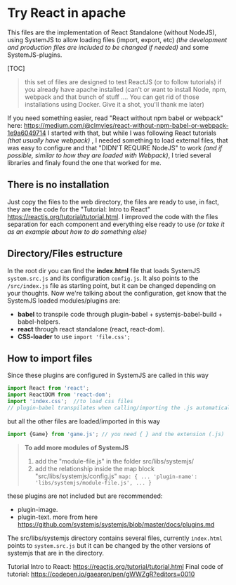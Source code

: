 # Try React in apache
This files are the implementation of React Standalone (without NodeJS), using SystemJS to allow loading files (import, export, etc) *(the development and production files are included to be changed if needed)* and some SystemJS-plugins.

[TOC]

> this set of files are designed to test ReactJS (or to follow tutorials) if you already have apache installed (can't or want to install Node, npm, webpack and that bunch of stuff .... You can get rid of those installations using Docker. Give it a shot, you'll thank me later)

If you need something easier, read "React without npm babel or webpack" here: https://medium.com/@clmyles/react-without-npm-babel-or-webpack-1e9a6049714 I started with that, but while I was following React tutorials *(that usually have webpack)* , I needed something to load external files, that was easy to configure and that "DIDN'T REQUIRE NodeJS" to work *(and if possible, similar to how they are loaded with Webpack)*, I tried several libraries and finaly found the one that worked for me.

## There is no installation
Just copy the files to the web directory, the files are ready to use, in fact, they are the code for the "Tutorial: Intro to React" https://reactjs.org/tutorial/tutorial.html. 
I improved the code with the files separation for each component and everything else ready to use *(or take it as an example about how to do something else)*

## Directory/Files estructure
In the root dir you can find the **index.html** file that loads SystemJS `system.src.js` and its configuration `config.js`. It also points to the `/src/index.js` file as starting point, but it can be changed depending on your thoughts.
Now we're talking about the configuration, get know that the SystemJS loaded modules/plugins are:
- **babel** to transpile code through plugin-babel + systemjs-babel-build + babel-helpers. 
- **react** through react standalone (react, react-dom).
- **CSS-loader** to use `import 'file.css';`

## How to import files
Since these plugins are configured in SystemJS are called in this way
```javascript
import React from 'react';
import ReactDOM from 'react-dom';
import 'index.css';  //to load css files
// plugin-babel transpilates when calling/importing the .js automatically
```
but all the other files are loaded/imported in this way
```javascript
import {Game} from 'game.js'; // you need { } and the extension (.js)
```

>__To add more modules of SystemJS__
>1. add the "module-file.js" in the folder src/libs/systemjs/
>2. add the relationship inside the map block "src/libs/systemjs/config.js"
> `map: { ... 'plugin-name': 'libs/systemjs/module-file.js', ... }`

these plugins are not included but are recommended: 
- plugin-image.
- plugin-text.
more from here https://github.com/systemjs/systemjs/blob/master/docs/plugins.md

The src/libs/systemjs directory contains several files, currently `index.html` points to `system.src.js` but it can be changed by the other versions of systemjs that are in the directory.


Tutorial Intro to React: https://reactjs.org/tutorial/tutorial.html
Final code of tutorial: https://codepen.io/gaearon/pen/gWWZgR?editors=0010
